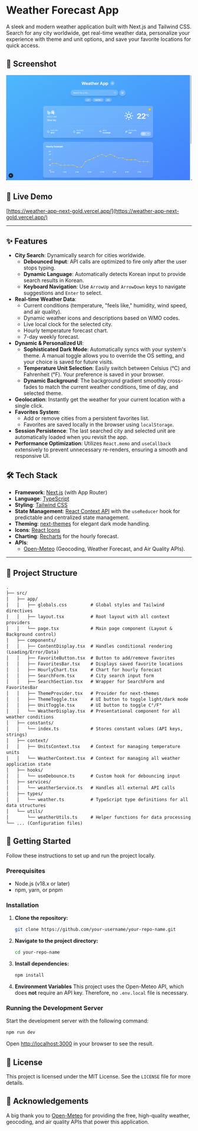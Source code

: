 # Weather Forecast App

A sleek and modern weather application built with Next.js and Tailwind CSS. Search for any city worldwide, get real-time weather data, personalize your experience with theme and unit options, and save your favorite locations for quick access.

## 📸 Screenshot

![App Screenshot](screenshots/app-screenshot.png)

## 🚀 Live Demo

[https://weather-app-next-gold.vercel.app/](https://weather-app-next-gold.vercel.app/)

-----

## ✨ Features

  * **City Search**: Dynamically search for cities worldwide.
      * **Debounced Input**: API calls are optimized to fire only after the user stops typing.
      * **Dynamic Language**: Automatically detects Korean input to provide search results in Korean.
      * **Keyboard Navigation**: Use `ArrowUp` and `ArrowDown` keys to navigate suggestions and `Enter` to select.
  * **Real-time Weather Data**:
      * Current conditions (temperature, "feels like," humidity, wind speed, and air quality).
      * Dynamic weather icons and descriptions based on WMO codes.
      * Live local clock for the selected city.
      * Hourly temperature forecast chart.
      * 7-day weekly forecast.
  * **Dynamic & Personalized UI**:
      * **Sophisticated Dark Mode**: Automatically syncs with your system's theme. A manual toggle allows you to override the OS setting, and your choice is saved for future visits.
      * **Temperature Unit Selection**: Easily switch between Celsius (°C) and Fahrenheit (°F). Your preference is saved in your browser.
      * **Dynamic Background**: The background gradient smoothly cross-fades to match the current weather conditions, time of day, and selected theme.
  * **Geolocation**: Instantly get the weather for your current location with a single click.
  * **Favorites System**:
      * Add or remove cities from a persistent favorites list.
      * Favorites are saved locally in the browser using `localStorage`.
  * **Session Persistence**: The last searched city and selected unit are automatically loaded when you revisit the app.
  * **Performance Optimization**: Utilizes `React.memo` and `useCallback` extensively to prevent unnecessary re-renders, ensuring a smooth and responsive UI.

## 🛠️ Tech Stack

  * **Framework**: [Next.js](https://nextjs.org/) (with App Router)
  * **Language**: [TypeScript](https://www.typescriptlang.org/)
  * **Styling**: [Tailwind CSS](https://tailwindcss.com/)
  * **State Management**: [React Context API](https://react.dev/learn/passing-data-deeply-with-context) with the `useReducer` hook for predictable and centralized state management.
  * **Theming**: [next-themes](https://github.com/pacocoursey/next-themes) for elegant dark mode handling.
  * **Icons**: [React Icons](https://react-icons.github.io/react-icons/)
  * **Charting**: [Recharts](https://recharts.org/) for the hourly forecast.
  * **APIs**:
      * [Open-Meteo](https://open-meteo.com/) (Geocoding, Weather Forecast, and Air Quality APIs).

-----

## 📂 Project Structure

```
.
├── src/
│   ├── app/
│   │   ├── globals.css         # Global styles and Tailwind directives
│   │   ├── layout.tsx          # Root layout with all context providers
│   │   └── page.tsx            # Main page component (Layout & Background control)
│   ├── components/
│   │   ├── ContentDisplay.tsx  # Handles conditional rendering (Loading/Error/Data)
│   │   ├── FavoriteButton.tsx  # Button to add/remove favorites
│   │   ├── FavoritesBar.tsx    # Displays saved favorite locations
│   │   ├── HourlyChart.tsx     # Chart for hourly forecast
│   │   ├── SearchForm.tsx      # City search input form
│   │   ├── SearchSection.tsx   # Wrapper for SearchForm and FavoritesBar
│   │   ├── ThemeProvider.tsx   # Provider for next-themes
│   │   ├── ThemeToggle.tsx     # UI button to toggle light/dark mode
│   │   ├── UnitToggle.tsx      # UI button to toggle C°/F°
│   │   └── WeatherDisplay.tsx  # Presentational component for all weather conditions
│   ├── constants/
│   │   └── index.ts            # Stores constant values (API keys, strings)
│   ├── context/
│   │   ├── UnitsContext.tsx    # Context for managing temperature units
│   │   └── WeatherContext.tsx  # Context for managing all weather application state
│   ├── hooks/
│   │   └── useDebounce.ts      # Custom hook for debouncing input
│   ├── services/
│   │   └── weatherService.ts   # Handles all external API calls
│   ├── types/
│   │   └── weather.ts          # TypeScript type definitions for all data structures
│   └── utils/
│       └── weatherUtils.ts     # Helper functions for data processing
└── ... (Configuration files)
```

## 🚀 Getting Started

Follow these instructions to set up and run the project locally.

### Prerequisites

  * Node.js (v18.x or later)
  * npm, yarn, or pnpm

### Installation

1.  **Clone the repository:**

    ```bash
    git clone https://github.com/your-username/your-repo-name.git
    ```

2.  **Navigate to the project directory:**

    ```bash
    cd your-repo-name
    ```

3.  **Install dependencies:**

    ```bash
    npm install
    ```

4.  **Environment Variables**
    This project uses the Open-Meteo API, which does **not** require an API key. Therefore, no `.env.local` file is necessary.

### Running the Development Server

Start the development server with the following command:

```bash
npm run dev
```

Open [http://localhost:3000](https://www.google.com/search?q=http://localhost:3000) in your browser to see the result.

## 📄 License

This project is licensed under the MIT License. See the `LICENSE` file for more details.

## 🙏 Acknowledgements

A big thank you to [Open-Meteo](https://open-meteo.com/) for providing the free, high-quality weather, geocoding, and air quality APIs that power this application.